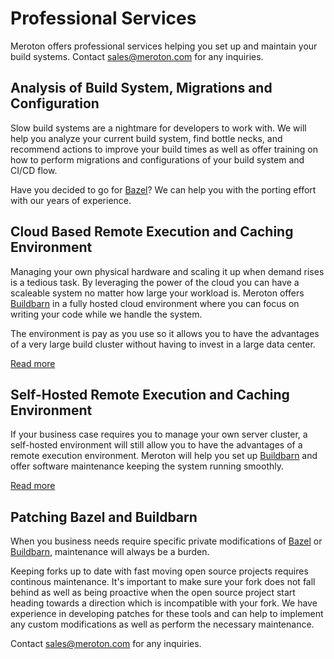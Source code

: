 # Professional Services

Meroton offers professional services helping you set up and maintain your build systems. Contact sales@meroton.com for any inquiries.

## Analysis of Build System, Migrations and Configuration

Slow build systems are a nightmare for developers to work with. We will help you analyze your current build system, find bottle necks, and recommend actions to improve your build times as well as offer training on how to perform migrations and configurations of your build system and CI/CD flow.

Have you decided to go for [Bazel](https://bazel.build/)? We can help you with the porting effort with our years of experience.

## Cloud Based Remote Execution and Caching Environment

Managing your own physical hardware and scaling it up when demand rises is a tedious task. By leveraging the power of the cloud you can have a scaleable system no matter how large your workload is. Meroton offers [Buildbarn](https://github.com/buildbarn/bb-deployments) in a fully hosted cloud environment where you can focus on writing your code while we handle the system.

The environment is pay as you use so it allows you to have the advantages of a very large build cluster without having to invest in a large data center.

[Read more](./cloud-environment)

## Self-Hosted Remote Execution and Caching Environment

If your business case requires you to manage your own server cluster, a self-hosted environment will still allow you to have the advantages of a remote execution environment. Meroton will help you set up [Buildbarn](https://github.com/buildbarn/bb-deployments) and offer software maintenance keeping the system running smoothly.

[Read more](./self-hosted)

## Patching Bazel and Buildbarn

When you business needs require specific private modifications of [Bazel](https://bazel.build/) or [Buildbarn](https://github.com/buildbarn/bb-deployments), maintenance will always be a burden.

Keeping forks up to date with fast moving open source projects requires continous maintenance. It's important to make sure your fork does not fall behind as well as being proactive when the open source project start heading towards a direction which is incompatible with your fork. We have experience in developing patches for these tools and can help to implement any custom modifications as well as perform the necessary maintenance.

Contact sales@meroton.com for any inquiries.
